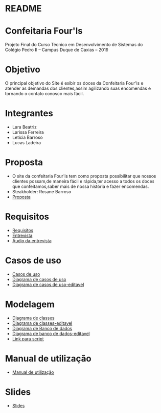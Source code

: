 # README

# Confeitaria Four'ls
 Projeto Final do Curso Técnico em Desenvolvimento de Sistemas do Colégio Pedro II – Campus Duque de Caxias – 2019

 # Objetivo
 O principal objetivo do Site é exibir os doces da Confeitaria
 Four'ls e atender as demandas dos clientes,assim agilizando suas encomendas e tornando o contato conosco mais fácil.

# Integrantes 

+ Lara Beatriz 
+ Larissa Ferreira
+ Leticia Barroso
+ Lucas Ladeira 

# Proposta

 + O site da confeitaria Four'ls tem como proposta possibilitar que nossos clientes possam,de maneira fácil e rápida,ter acesso a todos os doces que confeitamos,saber mais de nossa história e fazer encomendas.
 + Steakholder: Rosane Barroso 
 + [Proposta](https://github.com/cp2-dc-info-projeto-final/confeitaria-four-ls/blob/master/documenta%C3%A7%C3%A3o/proposta.md)

 # Requisitos

 + [Requisitos](https://github.com/cp2-dc-info-projeto-final/confeitaria-four-ls/blob/master/documenta%C3%A7%C3%A3o/Requisitos.md)
 + [Entrevista](https://github.com/cp2-dc-info-projeto-final/confeitaria-four-ls/blob/master/documenta%C3%A7%C3%A3o/entrevista.md)
 + [Áudio da entrevista](https://github.com/cp2-dc-info-projeto-final/confeitaria-four-ls/blob/master/documenta%C3%A7%C3%A3o/Entrevista.mp3)

 # Casos de uso 

 +  [Casos de uso](https://github.com/cp2-dc-info-projeto-final/confeitaria-four-ls/blob/master/documenta%C3%A7%C3%A3o/Untitled%20Diagram%20(3).html)
 +  [ Diagrama de casos de uso](https://github.com/cp2-dc-info-projeto-final/confeitaria-four-ls/blob/master/documenta%C3%A7%C3%A3o/diagramaDeCasosDeUso.png)
 + [Diagrama de casos de uso-editavel](https://github.com/cp2-dc-info-projeto-final/confeitaria-four-ls/blob/master/documentação/diagramaDeCasosDeUsoEditavel.html)

 # Modelagem
 + [Diagrama de classes](https://github.com/cp2-dc-info-projeto-final/confeitaria-four-ls/blob/master/documenta%C3%A7%C3%A3o/diagramaDeClasses.png)
 + [Diagrama de classes-editavel](https://github.com/cp2-dc-info-projeto-final/confeitaria-four-ls/blob/master/documentação/diagramaDeBancodeDadoseditavel.html)
 + [Diagrama de Banco de dados](https://github.com/cp2-dc-info-projeto-final/confeitaria-four-ls/blob/master/documenta%C3%A7%C3%A3o/diagramaDeBancoDeDados.png)
 + [Diagrama de banco de dados-editavel](https://github.com/cp2-dc-info-projeto-final/confeitaria-four-ls/blob/master/documentação/diagramaDeBancodeDadoseditavel.html)
 + [Link para script](https://github.com/cp2-dc-info-projeto-final/confeitaria-four-ls/blob/master/schema.sql) 

# Manual de utilização
 + [Manual de utilização](https://github.com/cp2-dc-info-projeto-final/confeitaria-four-ls/blob/master/documenta%C3%A7%C3%A3o/Manual.md)  
 
 # Slides

 + [Slides](https://github.com/cp2-dc-info-projeto-final/confeitaria-four-ls/blob/master/documenta%C3%A7%C3%A3o/slide.pdf)

